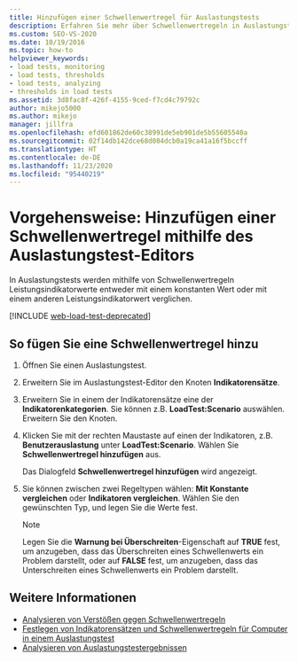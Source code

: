 ```yaml
---
title: Hinzufügen einer Schwellenwertregel für Auslastungstests
description: Erfahren Sie mehr über Schwellenwertregeln in Auslastungstests, mithilfe derer Leistungsindikatorwerte entweder mit einem konstanten Wert oder einem anderen Leistungsindikatorwert verglichen werden.
ms.custom: SEO-VS-2020
ms.date: 10/19/2016
ms.topic: how-to
helpviewer_keywords:
- load tests, monitoring
- load tests, thresholds
- load tests, analyzing
- thresholds in load tests
ms.assetid: 3d8fac8f-426f-4155-9ced-f7cd4c79792c
author: mikejo5000
ms.author: mikejo
manager: jillfra
ms.openlocfilehash: efd601862de60c38991de5eb901de5b55605540a
ms.sourcegitcommit: 02f14db142dce68d084dcb0a19ca41a16f5bccff
ms.translationtype: HT
ms.contentlocale: de-DE
ms.lasthandoff: 11/23/2020
ms.locfileid: "95440219"
---
```

# <a name="how-to-add-a-threshold-rule-using-the-load-test-editor"></a>Vorgehensweise: Hinzufügen einer Schwellenwertregel mithilfe des Auslastungstest-Editors

In Auslastungstests werden mithilfe von Schwellenwertregeln Leistungsindikatorwerte entweder mit einem konstanten Wert oder mit einem anderen Leistungsindikatorwert verglichen.

[!INCLUDE [web-load-test-deprecated](includes/web-load-test-deprecated.md)]

## <a name="to-add-a-threshold-rule"></a>So fügen Sie eine Schwellenwertregel hinzu

1. Öffnen Sie einen Auslastungstest.

2. Erweitern Sie im Auslastungstest-Editor den Knoten **Indikatorensätze**.

3. Erweitern Sie in einem der Indikatorensätze eine der **Indikatorenkategorien**. Sie können z.B. **LoadTest:Scenario** auswählen. Erweitern Sie den Knoten.

4. Klicken Sie mit der rechten Maustaste auf einen der Indikatoren, z.B. **Benutzerauslastung** unter **LoadTest:Scenario**. Wählen Sie **Schwellenwertregel hinzufügen** aus.

     Das Dialogfeld **Schwellenwertregel hinzufügen** wird angezeigt.

5. Sie können zwischen zwei Regeltypen wählen: **Mit Konstante vergleichen** oder **Indikatoren vergleichen**. Wählen Sie den gewünschten Typ, und legen Sie die Werte fest.

    > [!NOTE]
    > Legen Sie die **Warnung bei Überschreiten**-Eigenschaft auf **TRUE** fest, um anzugeben, dass das Überschreiten eines Schwellenwerts ein Problem darstellt, oder auf **FALSE** fest, um anzugeben, dass das Unterschreiten eines Schwellenwerts ein Problem darstellt.

## <a name="see-also"></a>Weitere Informationen

- [Analysieren von Verstößen gegen Schwellenwertregeln](../test/analyze-threshold-rule-violations-in-load-tests.md)
- [Festlegen von Indikatorensätzen und Schwellenwertregeln für Computer in einem Auslastungstest](../test/specify-counter-sets-and-threshold-rules-for-load-testing.md)
- [Analysieren von Auslastungstestergebnissen](../test/analyze-load-test-results-using-the-load-test-analyzer.md)
